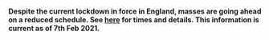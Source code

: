 #### Despite the current lockdown in force in England, masses are going ahead on a reduced schedule. See [here](../pages/masstimes.htm) for times and details. This information is current as of 7th Feb 2021. 